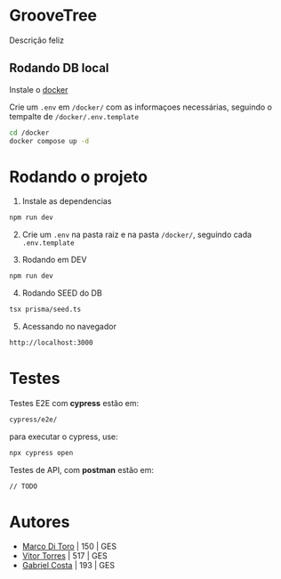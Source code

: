 # GrooveTree

Descrição feliz

## Rodando DB local
Instale o [docker](https://www.docker.com/)

Crie um ``.env`` em ``/docker/`` com as informaçoes necessárias, seguindo o tempalte de ```/docker/.env.template``` 

```bash
cd /docker
docker compose up -d
```

# Rodando o projeto

1. Instale as dependencias
```bash
npm run dev
```

2. Crie um ``.env`` na pasta raiz e na pasta ``/docker/``, seguindo cada ``.env.template``

3. Rodando em DEV

```bash
npm run dev
```

4. Rodando SEED do DB

```bash
tsx prisma/seed.ts
```

5. Acessando no navegador

```bash
http://localhost:3000
```

# Testes
Testes E2E com **cypress** estão em:
```bash
cypress/e2e/
```
para executar o cypress, use:
```bash
npx cypress open
```

Testes de API, com **postman** estão em:
```bash
// TODO
```

# Autores
- [Marco Di Toro](https://github.com/Frombull) | 150 | GES
- [Vitor Torres](https://github.com/Torress01)  | 517 | GES
- [Gabriel Costa](https://github.com/JoaoGabrielCostaa) | 193 | GES